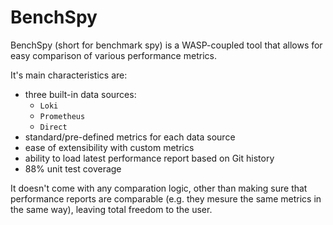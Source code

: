 # BenchSpy

BenchSpy (short for benchmark spy) is a WASP-coupled tool that allows for easy comparison of various performance metrics.

It's main characteristics are:
* three built-in data sources:
    * `Loki`
    * `Prometheus`
    * `Direct`
* standard/pre-defined metrics for each data source
* ease of extensibility with custom metrics
* ability to load latest performance report based on Git history
* 88% unit test coverage

It doesn't come with any comparation logic, other than making sure that performance reports are comparable (e.g. they mesure the same metrics in the same way),
leaving total freedom to the user.